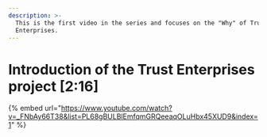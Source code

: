 ```yaml
---
description: >-
  This is the first video in the series and focuses on the "Why" of Trust
  Enterprises.
---
```


# Introduction of the Trust Enterprises project \[2:16]

{% embed url="https://www.youtube.com/watch?v=_FNbAy66T38&list=PL68gBULBlEmfqmGRQeeaqOLuHbx45XUD9&index=1" %}

